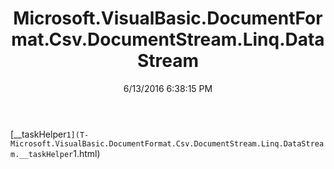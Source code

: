 ﻿---
title: Microsoft.VisualBasic.DocumentFormat.Csv.DocumentStream.Linq.DataStream
date: 6/13/2016 6:38:15 PM
---

[__taskHelper`1](T-Microsoft.VisualBasic.DocumentFormat.Csv.DocumentStream.Linq.DataStream.__taskHelper`1.html)
